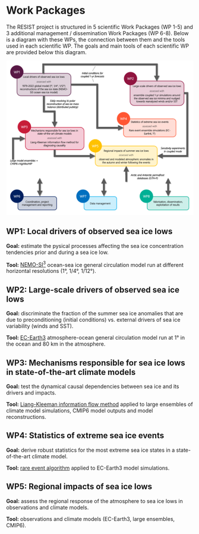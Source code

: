 # Work Packages

The RESIST project is structured in 5 scientific Work Packages (WP 1-5) and 3 additional management / dissemination Work Packages (WP 6-8). Below is a diagram with these WPs, the connection between them and the tools used in each scientific WP. The goals and main tools of each scientific WP are provided below this diagram.

![RESIST Work Packages](/docs/assets/Work_Packages.png)

## WP1: Local drivers of observed sea ice lows
**Goal:** estimate the pysical processes affecting the sea ice concentration tendencies prior and during a sea ice low.

**Tool:** [NEMO-SI<sup>3</sup>](https://www.nemo-ocean.eu/framework/components/engines/) ocean-sea ice general circulation model run at different horizontal resolutions (1°, 1/4°, 1/12°).

## WP2: Large-scale drivers of observed sea ice lows
**Goal:** discriminate the fraction of the summer sea ice anomalies that are due to preconditioning (initial conditions) vs. external drivers of sea ice variability (winds and SST).

**Tool:** [EC-Earth3](https://ec-earth.org/) atmosphere-ocean general circulation model run at 1° in the ocean and 80 km in the atmosphere.

## WP3: Mechanisms responsible for sea ice lows in state-of-the-art climate models
**Goal:** test the dynamical causal dependencies between sea ice and its drivers and impacts.

**Tool:** [Liang-Kleeman information flow method](https://doi.org/10.3390/e23060679) applied to large ensembles of climate model simulations, CMIP6 model outputs and model reconstructions.

## WP4: Statistics of extreme sea ice events
**Goal:** derive robust statistics for the most extreme sea ice states in a state-of-the-art climate model.

**Tool:** [rare event algorithm](https://doi.org/10.1073/pnas.1712645115) applied to EC-Earth3 model simulations.

## WP5: Regional impacts of sea ice lows
**Goal:** assess the regional response of the atmosphere to sea ice lows in observations and climate models.

**Tool:** observations and climate models (EC-Earth3, large ensembles, CMIP6).

